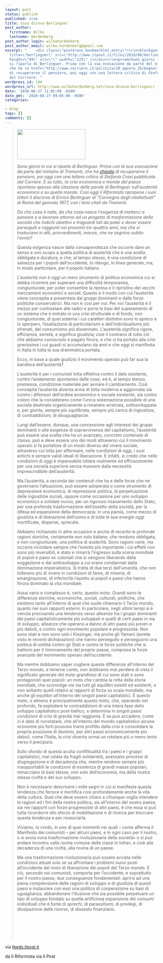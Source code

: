 ```yaml
---
layout: post
status: publish
published: true
title: Cosa diceva Berlinguer
post_author:
  firstname: Wilko
  lastname: Hardenberg
post_author_login: wilkohardenberg
post_author_email: wilko.hardenberg@gmail.com
excerpt: "    <div class=\"posterous_bookmarklet_entry\">\r\n<blockquote>\r\n<div>\r\n<div><img
  title=\"berlinguer\" src=\"http://www.ilpost.it/files/2010/08/berlinguer-225x99.jpg\"
  height=\"99\" alt=\"\" width=\"225\" /></div>\r\n<p><em>Sono giorni in cui
  si riparla di Berlinguer. Prima con la sua evocazione da parte del ministro di Tremonti,
  che ha <a href=\"http://www.corriere.it/politica/10_agosto_26/bagnoli-tremonti-loda-berlinguer-rigormismo-lavoratori-partecipare-utili_e9cb1c4a-b0d4-11df-9462-00144f02aabe.shtml\">chiesto</a>
  di recuperarne il pensiero, poi oggi con una lettera critica di Stefania Craxi pubblicata
  dal Corriere. "
wordpress_id: 144
wordpress_url: http://www.wilkohardenberg.net/cosa-diceva-berlinguer/
date: '2010-08-27 11:05:00 -0500'
date_gmt: '2010-08-27 09:05:00 -0500'
categories:

- blog
tags: []
comments: []
---
```

<div class="posterous_bookmarklet_entry">
<blockquote>
<div>
<div><img title="berlinguer" src="http://www.ilpost.it/files/2010/08/berlinguer-225x99.jpg" height="99" alt="" width="225" /></div></p>
<p><em>Sono giorni in cui si riparla di Berlinguer. Prima con la sua evocazione da parte del ministro di Tremonti, che ha <a href="http://www.corriere.it/politica/10_agosto_26/bagnoli-tremonti-loda-berlinguer-rigormismo-lavoratori-partecipare-utili_e9cb1c4a-b0d4-11df-9462-00144f02aabe.shtml">chiesto</a> di recuperarne il pensiero, poi oggi con una lettera critica di Stefania Craxi pubblicata dal Corriere. <a id="more"></a><a id="more-144"></a> E su tutto, la crisi economica e morale del paese riportano spesso alla citazione delle parole di Berlinguer sull&rsquo;austerit&agrave; economica e su quella morale. Cos&igrave; oggi il Riformista ripropone i suoi lettori il discorso di Enrico Berlinguer al &ldquo;Convegno degli intellettuali&rdquo; di Roma del gennaio 1977, con i temi citati da Tremonti.</em></p></p>
<p><cite>Da che cosa &egrave; nata, da che cosa nasce l&rsquo;esigenza di metterci a pensare e a lavorare attorno ad un progetto di trasformazione della societ&agrave; che indichi obiettivi e traguardi tali da poter e dover essere perseguiti e raggiunti nei prossimi tre-quattro anni, ma che si traducano in atti, provvedimenti, misure, che ne segnino subito l&rsquo;avvio?</cite></p></p>
<p>Questa esigenza nasce dalla consapevolezza che occorre dare un senso e uno scopo a quella politica di austerit&agrave; che &egrave; una scelta obbligata e duratura, e che, al tempo stesso, &egrave; una condizione di salvezza per i popoli dell&rsquo;occidente, io ritengo, in linea generale, ma, in modo particolare, per il popolo italiano.</p></p>
<p>L&rsquo;austerit&agrave; non &egrave; oggi un mero strumento di politica economica cui si debba ricorrere per superare una difficolt&agrave; temporanea, congiunturale, per poter consentire la ripresa e il ripristino dei vecchi meccanismi economici e sociali. Questo &egrave; il modo con cui l&rsquo;austerit&agrave; viene concepita e presentata dai gruppi dominanti e dalle forze politiche conservatrici. Ma non &egrave; cosi per noi. Per noi l&rsquo;austerit&agrave; &egrave; il mezzo per contrastare alle radici e porre le basi del superamento di un sistema che &egrave; entrato in una crisi strutturale e di fondo, non congiunturale, di quel sistema i cui caratteri distintivi sono lo spreco e lo sperpero, l&rsquo;esaltazione di particolarismi e dell&rsquo;individualismo pi&ugrave; sfrenati, del consumismo pi&ugrave; dissennato. L&rsquo;austerit&agrave; significa rigore, efficienza, seriet&agrave;, e significa giustizia; cio&egrave; il contrario di tutto ci&ograve; che abbiamo conosciuto e pagato finora, e che ci ha portato alla crisi gravissima i cui guasti si accumulano da anni e che oggi s&igrave; manifesta in Italia in tutta la sua drammatica portata.</p></p>
<p>Ecco, in base a quale giudizio il movimento operaio pu&ograve; far sua la bandiera dell&rsquo;austerit&agrave;?</p></p>
<p>L&rsquo;austerit&agrave; &egrave; per i comunisti lotta effettiva contro il dato esistente, contro l&rsquo;andamento spontaneo delle cose, ed &egrave;, al tempo stesso, premessa, condizione materiale per avviare il cambiamento. Cosi concepita l&rsquo;austerit&agrave; diventa arma di lotta moderna e aggiornata sia contro i difensori dell&rsquo;ordine economico e sociale esistente, sia contro coloro che la considerano come l&rsquo;unica sistemazione possibile di una societ&agrave; destinata organicamente a&nbsp;rimanere arretrata, sottosviluppata e, per giunta, sempre pi&ugrave; squilibrata, sempre pi&ugrave; carica di ingiustizie, di contraddizioni, di disuguaglianze.</p></p>
<p>Lungi dall&rsquo;essere, dunque, una concessione agli interessi dei gruppi dominanti o alle esigenze di sopravvivenza del capitalismo, l&rsquo;austerit&agrave; pu&ograve; essere una scelta che ha un avanzato, concreto contenuto di classe, pu&ograve; e deve essere uno dei modi attraverso cui il movimento operaio si fa portatore di un modo diverso del vivere sociale, attraverso cui lotta per affermare, nelle condizioni di oggi, i suoi antichi e sempre validi ideali di liberazione. E infatti, io credo che nelle condizioni di oggi &egrave; impensabile lottare realmente ed efficacemente per una societ&agrave; superiore senza muovere dalla necessit&agrave; imprescindibile dell&rsquo;austerit&agrave;.</p></p>
<p>Ma l&rsquo;austerit&agrave;, a seconda dei contenuti che ha e delle forze che ne governano l&rsquo;attuazione, pu&ograve; essere adoperata o come strumento di depressione economica, di repressione politica, di perpetuazione delle ingiustizie sociali, oppure come occasione per uno sviluppo economico e solidale nuovo, per un rigoroso risanamento dello Stato, per una profonda trasformazione dell&rsquo;assetto della societ&agrave;, per la difesa ed espansione della democrazia: in una parola, come mezzo di giustizia e di liberazione dell&rsquo;uomo e di tutte le sue energie oggi mortificate, disperse, sprecate.</p></p>
<p>Abbiamo richiamato in altre occasioni e anche di recente le profonde ragioni storiche, certamente non solo italiane, che rendono obbligata, e non congiunturale, una politica di austerit&agrave;. Sono ragioni varie, ma occorre ricordare sempre che l&rsquo;evento pi&ugrave; importante i cui effetti non sono pi&ugrave; reversibili, &egrave; stato e rimarr&agrave; l&rsquo;ingresso sulla scena mondiale di popoli e paesi ex coloniali che si vengono liberando dalla soggezione e dal sottosviluppo a cui erano condannati dalla dominazione imperialistica. Si tratta di due terzi dell&rsquo;umanit&agrave;, che non tollerano pi&ugrave; di vivere in condizioni di fame, di miseria, di emarginazione, di inferiorit&agrave; rispetto ai popoli e paesi che hanno finora dominato la vita mondiale.</p></p>
<p>Assai vario e complesso &egrave;, certo, questo moto. Grandi sono le differenze storiche, economiche, sociali, culturali, politiche, che esistono tanto all&rsquo;interno di quel che suole chiamarsi il Terzo mondo, quanto nei suoi rapporti esterni. In particolare, negli ultimi tempi si &egrave; venuta precisando una tendenza verso alleanze tra i gruppi dominanti dei paesi capitalisticamente pi&ugrave; sviluppati e quelli di certi paesi in via di sviluppo, alleanze che operano a danno di altri paesi pi&ugrave; poveri e pi&ugrave; deboli, e contro ogni movimento popolare e progressista. Non sono stati e non sono solo i Kissinger, ma anche gli Yamani (avrete visto le recenti dichiarazioni) che hanno perseguito e perseguono una politica di ostilit&agrave; contro gli Stati e contro le forze politiche che si battono per il rinnovamento del proprio paese, comprese le forze avanzate del movimento operaio dell&rsquo;occidente.</p></p>
<p>Ma mentre dobbiamo saper cogliere queste differenze all&rsquo;interno del Terzo mondo, e tenerne conto, non dobbiamo mai perdere di vista il significato generale del moto grandioso di cui sono stati e sono protagonisti quei popoli: un moto che cambia la rotta della storia mondiale, che sconvolge via via tutti gli equilibri esistiti ed esistenti, e non soltanto quelli relativi ai rapporti di forza su scala mondiale, ma anche gli equilibri all&rsquo;interno dei singoli paesi capitalistici. &Egrave; questo moto, o almeno &egrave; principalmente questo moto, che, operando nel profondo, fa esplodere le contraddizioni di una intera fase dello sviluppo capitalistico post-bellico, e determina in singoli paesi condizioni di crisi di gravit&agrave; mai raggiunta. E se pu&ograve; accadere, come ci &egrave; dato di constatare, che all&rsquo;interno del mondo capitalistico alcune economie pi&ugrave; forti possono trarre profitto dalla crisi e consolidare la propria posizione di dominio, per altri paesi economicamente pi&ugrave; deboli, come l&rsquo;Italia, la crisi diventa ormai un rotolare pi&ugrave; o meno lento verso il precipizio.</p></p>
<p>Sullo sfondo di questa acuita conflittualit&agrave; tra i paesi e i gruppi capitalistici, mal celata da fragili solidariet&agrave;, avanzano processi di disgregazione e di decadenza che, mentre rendono sempre pi&ugrave; insopportabili le condizioni di esistenza di grandi masse popolari, minacciano le basi stesse, non solo dell&rsquo;economia, ma della nostra stessa civilt&agrave; e del suo sviluppo.</p></p>
<p>Non &egrave; necessario descrivere i mille segni in cui si manifesta questa tendenza che ferisce e mortifica cos&igrave; profondamente anche la vita della cultura. Quel che deve essere chiaro a chiunque voglia intendere le ragioni ed i fini della nostra politica, sia all&rsquo;interno del nostro paese, sia nei rapporti con forze progressiste di altri paesi, &egrave; che essa si pu&ograve; tutta ricondurre allo sforzo di mobilitazione e di ricerca per bloccare questa tendenza e per rovesciarla.</p></p>
<p>Viviamo, io credo, in uno di quei momenti nei quali &ndash; come afferma il Manifesto dei comunisti &ndash; per alcuni paesi, e in ogni caso per il nostro, o si avvia &laquo;una trasformazione rivoluzionaria della societ&agrave;&raquo; o si pu&ograve; andare incontro &laquo;alla rovina comune delle classi in lotta&raquo;; e cio&egrave; alla decadenza di una civilt&agrave;, alla rovina di un paese.</p></p>
<p>Ma una trasformazione rivoluzionaria pu&ograve; essere avviata nelle condizioni attuali solo se sa affrontare i problemi nuovi posti all&rsquo;occidente dal moto di liberazione dei popoli del Terzo mondo. E ci&ograve;, secondo noi comunisti, comporta per l&rsquo;occidente, e soprattutto per il nostro paese, due conseguenze fondamentali: aprirsi ad una piena comprensione delle ragioni di sviluppo e di giustizia di questi paesi e instaurare con essi una politica di cooperazione su basi di uguaglianza; abbandonare l&rsquo;illusione che sia possibile perpetuare un tipo di sviluppo fondato su quella artificiosa espansione dei consumi individuali che &egrave; fonte di sprechi, di parassitismi, di privilegi, di dissipazione delle risorse, di dissesto finanziario.</p></p>
<p><a href="http://www.ilpost.it/2010/08/27/berlinguer-austerita/2/"><img src="http://www.ilpost.it/files/2010/05/SUCC2.png" alt="" /></a></p></p>
<p>&nbsp;</p><br />
</div><br />
</blockquote></p>
<div class="posterous_quote_citation">via <a href="http://feeds.ilpost.it/%7Er/ilpost/%7E3/DflXy8-0T_o/">feeds.ilpost.it</a></div></p>
<p>da Il Riformista via Il Post</p><br />
</div>
